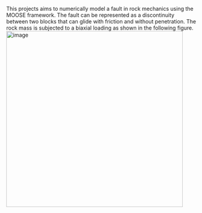 This projects aims to numerically model a fault in rock mechanics using the MOOSE framework. The fault can be represented as a discontinuity between two blocks that can glide with friction and without penetration. The rock mass is subjected to a biaxial loading as shown in the following figure.
<img width="468" alt="image" src="https://github.com/user-attachments/assets/ef23a02b-f13b-46fb-a93b-331742645f13" />
